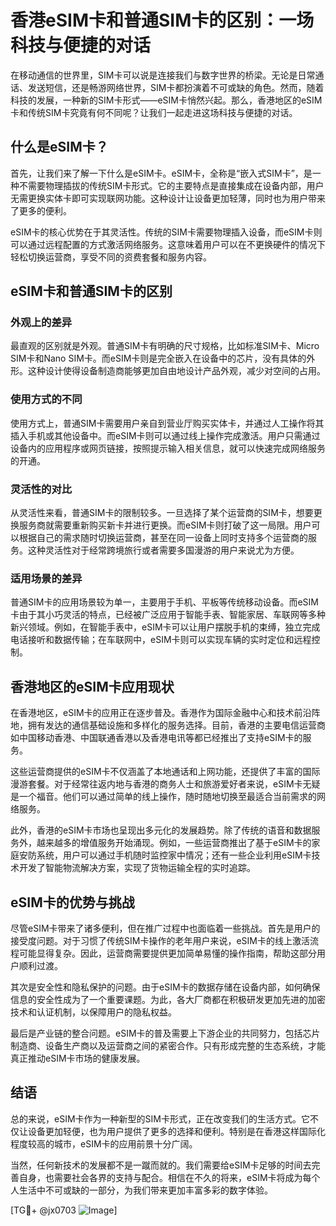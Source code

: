 # 香港eSIM卡和普通SIM卡的区别：一场科技与便捷的对话

在移动通信的世界里，SIM卡可以说是连接我们与数字世界的桥梁。无论是日常通话、发送短信，还是畅游网络世界，SIM卡都扮演着不可或缺的角色。然而，随着科技的发展，一种新的SIM卡形式——eSIM卡悄然兴起。那么，香港地区的eSIM卡和传统SIM卡究竟有何不同呢？让我们一起走进这场科技与便捷的对话。

## 什么是eSIM卡？

首先，让我们来了解一下什么是eSIM卡。eSIM卡，全称是“嵌入式SIM卡”，是一种不需要物理插拔的传统SIM卡形式。它的主要特点是直接集成在设备内部，用户无需更换实体卡即可实现联网功能。这种设计让设备更加轻薄，同时也为用户带来了更多的便利。

eSIM卡的核心优势在于其灵活性。传统的SIM卡需要物理插入设备，而eSIM卡则可以通过远程配置的方式激活网络服务。这意味着用户可以在不更换硬件的情况下轻松切换运营商，享受不同的资费套餐和服务内容。

## eSIM卡和普通SIM卡的区别

### 外观上的差异

最直观的区别就是外观。普通SIM卡有明确的尺寸规格，比如标准SIM卡、Micro SIM卡和Nano SIM卡。而eSIM卡则是完全嵌入在设备中的芯片，没有具体的外形。这种设计使得设备制造商能够更加自由地设计产品外观，减少对空间的占用。

### 使用方式的不同

使用方式上，普通SIM卡需要用户亲自到营业厅购买实体卡，并通过人工操作将其插入手机或其他设备中。而eSIM卡则可以通过线上操作完成激活。用户只需通过设备内的应用程序或网页链接，按照提示输入相关信息，就可以快速完成网络服务的开通。

### 灵活性的对比

从灵活性来看，普通SIM卡的限制较多。一旦选择了某个运营商的SIM卡，想要更换服务商就需要重新购买新卡并进行更换。而eSIM卡则打破了这一局限。用户可以根据自己的需求随时切换运营商，甚至在同一设备上同时支持多个运营商的服务。这种灵活性对于经常跨境旅行或者需要多国漫游的用户来说尤为方便。

### 适用场景的差异

普通SIM卡的应用场景较为单一，主要用于手机、平板等传统移动设备。而eSIM卡由于其小巧灵活的特点，已经被广泛应用于智能手表、智能家居、车联网等多种新兴领域。例如，在智能手表中，eSIM卡可以让用户摆脱手机的束缚，独立完成电话接听和数据传输；在车联网中，eSIM卡则可以实现车辆的实时定位和远程控制。

## 香港地区的eSIM卡应用现状

在香港地区，eSIM卡的应用正在逐步普及。香港作为国际金融中心和技术前沿阵地，拥有发达的通信基础设施和多样化的服务选择。目前，香港的主要电信运营商如中国移动香港、中国联通香港以及香港电讯等都已经推出了支持eSIM卡的服务。

这些运营商提供的eSIM卡不仅涵盖了本地通话和上网功能，还提供了丰富的国际漫游套餐。对于经常往返内地与香港的商务人士和旅游爱好者来说，eSIM卡无疑是一个福音。他们可以通过简单的线上操作，随时随地切换至最适合当前需求的网络服务。

此外，香港的eSIM卡市场也呈现出多元化的发展趋势。除了传统的语音和数据服务外，越来越多的增值服务开始涌现。例如，一些运营商推出了基于eSIM卡的家庭安防系统，用户可以通过手机随时监控家中情况；还有一些企业利用eSIM卡技术开发了智能物流解决方案，实现了货物运输全程的实时追踪。

## eSIM卡的优势与挑战

尽管eSIM卡带来了诸多便利，但在推广过程中也面临着一些挑战。首先是用户的接受度问题。对于习惯了传统SIM卡操作的老年用户来说，eSIM卡的线上激活流程可能显得复杂。因此，运营商需要提供更加简单易懂的操作指南，帮助这部分用户顺利过渡。

其次是安全性和隐私保护的问题。由于eSIM卡的数据存储在设备内部，如何确保信息的安全性成为了一个重要课题。为此，各大厂商都在积极研发更加先进的加密技术和认证机制，以保障用户的隐私权益。

最后是产业链的整合问题。eSIM卡的普及需要上下游企业的共同努力，包括芯片制造商、设备生产商以及运营商之间的紧密合作。只有形成完整的生态系统，才能真正推动eSIM卡市场的健康发展。

## 结语

总的来说，eSIM卡作为一种新型的SIM卡形式，正在改变我们的生活方式。它不仅让设备更加轻便，也为用户提供了更多的选择和便利。特别是在香港这样国际化程度较高的城市，eSIM卡的应用前景十分广阔。

当然，任何新技术的发展都不是一蹴而就的。我们需要给eSIM卡足够的时间去完善自身，也需要社会各界的支持与配合。相信在不久的将来，eSIM卡将成为每个人生活中不可或缺的一部分，为我们带来更加丰富多彩的数字体验。

[TG💪+ @jx0703 ![Image](https://github.com/user-attachments/assets/dbca1d08-cadb-493c-b0ec-ad6f7a83f270)]